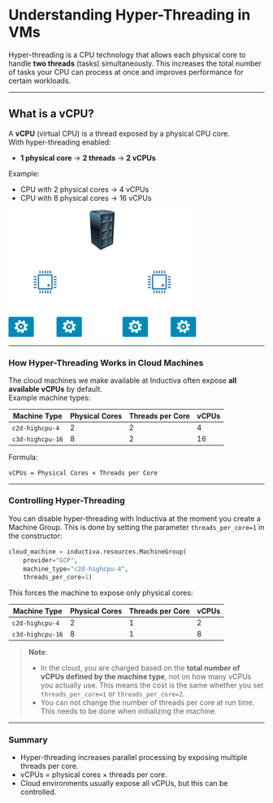 # Understanding Hyper-Threading in VMs

Hyper-threading is a CPU technology that allows each physical core to handle **two threads** (tasks) simultaneously. This increases the total number of tasks your CPU can process at once and improves performance for certain workloads.

---

## What is a vCPU?

A **vCPU** (virtual CPU) is a thread exposed by a physical CPU core.  
With hyper-threading enabled:

- **1 physical core** → **2 threads** → **2 vCPUs**

Example:
- CPU with 2 physical cores → 4 vCPUs  
- CPU with 8 physical cores → 16 vCPUs

![Machine Schema](./_static/machine.png)

---

### How Hyper-Threading Works in Cloud Machines

The cloud machines we make available at Inductiva often expose **all available vCPUs** by default.  
Example machine types:

| Machine Type       | Physical Cores | Threads per Core | vCPUs |
|---------------------|-----------------|--------------------|-------|
| `c2d-highcpu-4`    | 2               | 2                  | 4     |
| `c3d-highcpu-16`   | 8               | 2                  | 16    |

Formula:
```
vCPUs = Physical Cores × Threads per Core
```

---

### Controlling Hyper-Threading

You can disable hyper-threading with Inductiva at the moment you create a
Machine Group. This is done by setting the parameter `threads_per_core=1` in the
constructor:

```python
cloud_machine = inductiva.resources.MachineGroup(
    provider="GCP",
    machine_type="c2d-highcpu-4",
    threads_per_core=1)
```

This forces the machine to expose only physical cores:

| Machine Type     | Physical Cores | Threads per Core | vCPUs |
| ---------------- | -------------- | ---------------- | ----- |
| `c2d-highcpu-4`  | 2              | 1                | 2     |
| `c3d-highcpu-16` | 8              | 1                | 8     |


> **Note**:
>
> * In the cloud, you are charged based on the **total number of vCPUs defined by the machine type**, not on how many vCPUs you actually use. This means the cost is the same whether you set `threads_per_core=1` or `threads_per_core=2`.
> * You can not change the number of threads per core at run time. This needs to be done when initializing the machine.

---

### Summary

* Hyper-threading increases parallel processing by exposing multiple threads per core.
* vCPUs = physical cores × threads per core.
* Cloud environments usually expose all vCPUs, but this can be controlled.


